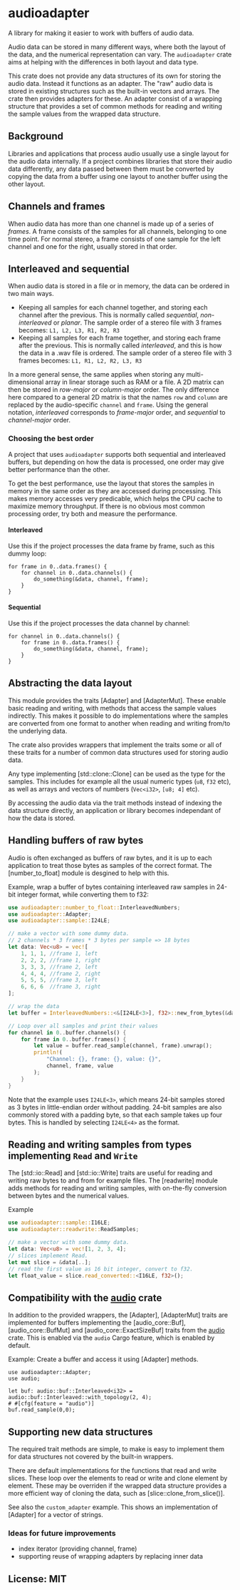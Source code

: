# audioadapter

A library for making it easier to work with buffers of audio data.

Audio data can be stored in many different ways,
where both the layout of the data, and the numerical representation can vary.
The `audioadapter` crate aims at helping with the differences
in both layout and data type.

This crate does not provide any data structures of its own
for storing the audio data.
Instead it functions as an adapter.
The "raw" audio data is stored in existing structures
such as the built-in vectors and arrays.
The crate then provides adapters for these.
An adapter consist of a wrapping structure that provides
a set of common methods for reading and writing the sample values
from the wrapped data structure. 


## Background
Libraries and applications that process audio usually use
a single layout for the audio data internally.
If a project combines libraries that store their audio data differently,
any data passed between them must be converted
by copying the data from a buffer using one layout
to another buffer using the other layout.

## Channels and frames
When audio data has more than one channel is made up of a series of _frames_.
A frame consists of the samples for all channels, belonging to one time point.
For normal stereo, a frame consists of one sample for the left channel
and one for the right, usually stored in that order.

## Interleaved and sequential
When audio data is stored in a file or in memory,
the data can be ordered in two main ways.
- Keeping all samples for each channel together,
  and storing each channel after the previous.
  This is normally called _sequential_, _non-interleaved_ or _planar_.
  The sample order of a stereo file with 3 frames becomes:
  `L1, L2, L3, R1, R2, R3`
- Keeping all samples for each frame together,
  and storing each frame after the previous.
  This is normally called _interleaved_, and this is how the data in a .wav file is ordered.
  The sample order of a stereo file with 3 frames becomes:
  `L1, R1, L2, R2, L3, R3`

In a more general sense, the same applies when storing
any multi-dimensional array in linear storage such as RAM or a file.
A 2D matrix can then be stored in _row-major_ or _column-major_ order.
The only difference here compared to a general 2D matrix is that the names `row` and `column`
are replaced by the audio-specific `channel` and `frame`.
Using the general notation, _interleaved_ corresponds to _frame-major_ order,
and _sequential_ to _channel-major_ order.

### Choosing the best order
A project that uses `audioadapter` supports both sequential and interleaved buffers,
but depending on how the data is processed, one order may give better performance than the other.

To get the best performance, use the layout that stores the samples in memory
in the same order as they are accessed during processing.
This makes memory accesses very predicable, which helps the CPU cache to maximize memory throughput.
If there is no obvious most common processing order,
try both and measure the performance.

#### Interleaved
Use this if the project processes the data frame by frame, such as this dummy loop:
```ignore
for frame in 0..data.frames() {
    for channel in 0..data.channels() {
        do_something(&data, channel, frame);
    }
}
```

#### Sequential
Use this if the project processes the data channel by channel:
```ignore
for channel in 0..data.channels() {
    for frame in 0..data.frames() {
        do_something(&data, channel, frame);
    }
}
```

## Abstracting the data layout
This module provides the traits [Adapter] and [AdapterMut].
These enable basic reading and writing, with methods that access the sample values
indirectly.
This makes it possible to do implementations where the samples are converted
from one format to another when reading and writing from/to the underlying data.

The crate also provides wrappers that implement the traits some or all of these traits
for a number of common data structures used for storing audio data.

Any type implementing [std::clone::Clone] can be used as the type for the samples.
This includes for example all the usual numeric types (`u8`, `f32` etc),
as well as arrays and vectors of numbers (`Vec<i32>`, `[u8; 4]` etc). 

By accessing the audio data via the trait methods instead
of indexing the data structure directly,
an application or library becomes independant of how the data is stored.

## Handling buffers of raw bytes
Audio is often exchanged as buffers of raw bytes, and it is up to each application
to treat those bytes as samples of the correct format.
The [number_to_float] module is desgined to help with this.

Example, wrap a buffer of bytes containing interleaved raw samples in 24-bit integer format,
while converting them to f32:
```rust
use audioadapter::number_to_float::InterleavedNumbers;
use audioadapter::Adapter;
use audioadapter::sample::I24LE;

// make a vector with some dummy data.
// 2 channels * 3 frames * 3 bytes per sample => 18 bytes
let data: Vec<u8> = vec![
    1, 1, 1, //frame 1, left
    2, 2, 2, //frame 1, right
    3, 3, 3, //frame 2, left
    4, 4, 4, //frame 2, right
    5, 5, 5, //frame 3, left
    6, 6, 6  //frame 3, right
];

// wrap the data
let buffer = InterleavedNumbers::<&[I24LE<3>], f32>::new_from_bytes(&data, 2, 3).unwrap();

// Loop over all samples and print their values
for channel in 0..buffer.channels() {
    for frame in 0..buffer.frames() {
        let value = buffer.read_sample(channel, frame).unwrap();
        println!(
            "Channel: {}, frame: {}, value: {}",
            channel, frame, value
        );
    }
}
```

Note that the example uses `I24LE<3>`, which means 24-bit samples
stored as 3 bytes in little-endian order without padding.
24-bit samples are also commonly stored with a padding byte, so that each sample takes up four bytes.
This is handled by selecting `I24LE<4>` as the format.

## Reading and writing samples from types implementing `Read` and `Write`
The [std::io::Read] and [std::io::Write] traits are useful for reading
and writing raw bytes to and from for example files.
The [readwrite] module adds methods for reading and writing samples,
with on-the-fly conversion between bytes and the numerical values.

Example
```rust
use audioadapter::sample::I16LE;
use audioadapter::readwrite::ReadSamples;

// make a vector with some dummy data.
let data: Vec<u8> = vec![1, 2, 3, 4];
// slices implement Read.
let mut slice = &data[..];
// read the first value as 16 bit integer, convert to f32.
let float_value = slice.read_converted::<I16LE, f32>();
```

## Compatibility with the [audio](https://crates.io/crates/audio) crate
In addition to the provided wrappers, the [Adapter], [AdapterMut] traits are implemented for
buffers implementing the [audio_core::Buf], [audio_core::BufMut] and [audio_core::ExactSizeBuf]
traits from the [audio](https://crates.io/crates/audio) crate.
This is enabled via the `audio` Cargo feature, which is enabled by default.

Example: Create a buffer and access it using [Adapter] methods.
```
use audioadapter::Adapter;
use audio;

let buf: audio::buf::Interleaved<i32> = audio::buf::Interleaved::with_topology(2, 4);
# #[cfg(feature = "audio")]
buf.read_sample(0,0);
```


## Supporting new data structures
The required trait methods are simple, to make is easy to implement them for
data structures not covered by the built-in wrappers.

There are default implementations for the functions that read and write slices.
These loop over the elements to read or write and clone element by element.
These may be overriden if the wrapped data structure provides a more efficient way
of cloning the data, such as [slice::clone_from_slice()].

See also the `custom_adapter` example.
This shows an implementation of [Adapter]
for a vector of strings.

### Ideas for future improvements
- index iterator (providing channel, frame)
- supporting reuse of wrapping adapters by replacing inner data

## License: MIT
